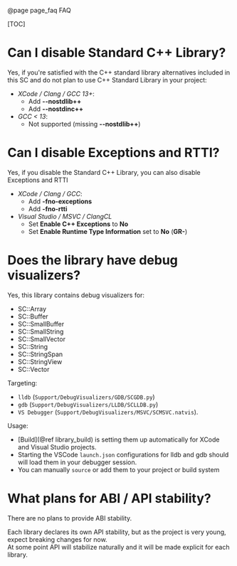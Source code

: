 @page page_faq FAQ

[TOC]

# Can I disable Standard C++ Library?
Yes, if you're satisfied with the C++ standard library alternatives included in this SC and do not plan to use C++ Standard Library in your project:
- *XCode / Clang / GCC 13+*: 
    - Add **--nostdlib++**
    - Add **--nostdinc++**
- *GCC < 13*:
    - Not supported (missing **--nostdlib++**)

# Can I disable Exceptions and RTTI?
Yes, if you disable the Standard C++ Library, you can also disable Exceptions and RTTI
- *XCode / Clang / GCC*: 
    - Add **-fno-exceptions**
    - Add **-fno-rtti**
- *Visual Studio / MSVC / ClangCL*
    - Set **Enable C++ Exceptions** to **No**
    - Set **Enable Runtime Type Information** set to **No** (**GR-**)

# Does the library have debug visualizers?

Yes, this library contains debug visualizers for:
- SC::Array
- SC::Buffer
- SC::SmallBuffer
- SC::SmallString
- SC::SmallVector
- SC::String
- SC::StringSpan
- SC::StringView
- SC::Vector

Targeting:

- `lldb` (`Support/DebugVisualizers/GDB/SCGDB.py`)
- `gdb` (`Support/DebugVisualizers/LLDB/SCLLDB.py`)
- `VS Debugger` (`Support/DebugVisualizers/MSVC/SCMSVC.natvis`). 

Usage:

- [Build](@ref library_build) is setting them up automatically for XCode and Visual Studio projects.
- Starting the VSCode `launch.json` configurations for lldb and gdb should will load them in your debugger session.
- You can manually `source` or add them to your project or build system

# What plans for ABI / API stability?

There are no plans to provide ABI stability.

Each library declares its own API stability, but as the project is very young, expect breaking changes for now.  
At some point API will stabilize naturally and it will be made explicit for each library.

